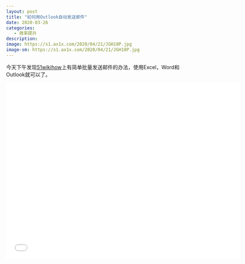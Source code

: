 ```yaml
---
layout: post
title: "如何用Outlook自动发送邮件"
date: 2020-03-26
categories:
   - 效率提升
description:
image: https://s1.ax1x.com/2020/04/21/JGH18P.jpg
image-sm: https://s1.ax1x.com/2020/04/21/JGH18P.jpg
---
```


今天下午发现[51wikihow](https://www.51wikihow.com/excel/use-outlook-to-combine-words-and-excel-to-send-bulk-mail.html)上有简单批量发送邮件的办法，使用Excel，Word和Outlook就可以了。

<iframe width="640" height="480" src="//player.bilibili.com/player.html?aid=412755448&bvid=BV1dV411o7ux&cid=181491758&page=1" scrolling="no" border="0" frameborder="no" framespacing="0" allowfullscreen="true"> </iframe>
